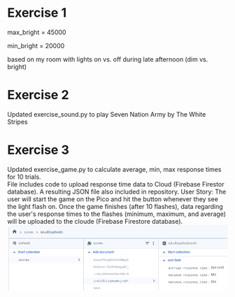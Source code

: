# Exercise 1
max_bright = 45000  

min_bright = 20000  

based on my room with lights on vs. off during late afternoon (dim vs. bright)

# Exercise 2
Updated exercise_sound.py to play Seven Nation Army by The White Stripes

# Exercise 3
Updated exercise_game.py to calculate average, min, max response times for 10 trials.  
File includes code to upload response time data to Cloud (Firebase Firestor database).
A resulting JSON file also included in repository.
User Story: The user will start the game on the Pico and hit the button whenever they see the light flash on. Once the game finishes (after 10 flashes), data regarding the user's response times to the flashes (minimum, maximum, and average) will be uploaded to the cloude (Firebase Firestore database). 
![alt text](image.png)